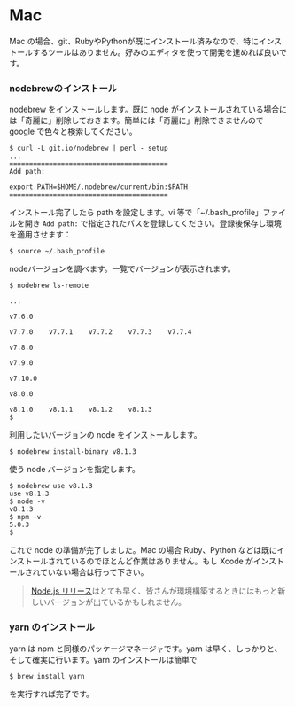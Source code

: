 # Mac

Mac の場合、git、RubyやPythonが既にインストール済みなので、特にインストールするツールはありません。好みのエディタを使って開発を進めれば良いです。

### nodebrewのインストール

nodebrew をインストールします。既に node がインストールされている場合には「奇麗に」削除しておきます。簡単には「奇麗に」削除できませんので google で色々と検索してください。

```
$ curl -L git.io/nodebrew | perl - setup
...
========================================
Add path:

export PATH=$HOME/.nodebrew/current/bin:$PATH
========================================
```

インストール完了したら path を設定します。vi 等で「~/.bash\_profile」ファイルを開き `Add path:` で指定されたパスを登録してください。登録後保存し環境を適用させます：

```
$ source ~/.bash_profile
```

nodeバージョンを調べます。一覧でバージョンが表示されます。

```
$ nodebrew ls-remote

...

v7.6.0    

v7.7.0    v7.7.1    v7.7.2    v7.7.3    v7.7.4    

v7.8.0    

v7.9.0    

v7.10.0   

v8.0.0    

v8.1.0    v8.1.1    v8.1.2    v8.1.3    
$ 
```

利用したいバージョンの node をインストールします。

```
$ nodebrew install-binary v8.1.3
```

使う node バージョンを指定します。

```
$ nodebrew use v8.1.3
use v8.1.3
$ node -v
v8.1.3
$ npm -v
5.0.3
$
```

これで node の準備が完了しました。Mac の場合  Ruby、Python などは既にインストールされているのでほとんど作業はありません。もし Xcode がインストールされていない場合は行って下さい。

> [Node.js リリース](https://github.com/nodejs/node/releases)はとても早く、皆さんが環境構築するときにはもっと新しいバージョンが出ているかもしれません。

### yarn のインストール

yarn は npm と同様のパッケージマネージャです。yarn は早く、しっかりと、そして確実に行います。yarn のインストールは簡単で

```
$ brew install yarn
```

を実行すれば完了です。

